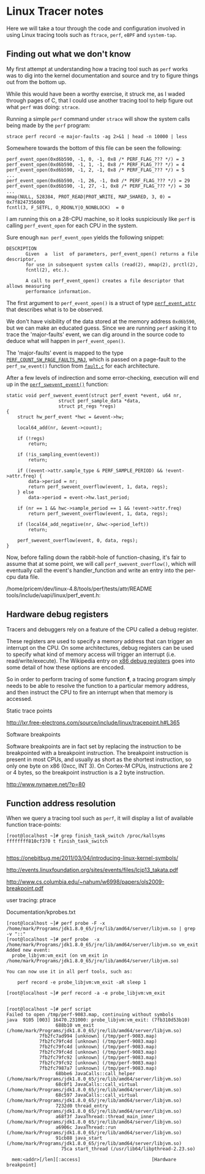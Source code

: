 # Linux Tracer notes

Here we will take a tour through the code and configuration involved in using Linux tracing tools such as `ftrace`, `perf`, `eBPF` and `system-tap`.

## Finding out what we don't know

My first attempt at understanding how a tracing tool such as `perf` works was to dig into the kernel documentation
and source and try to figure things out from the bottom up. 

While this would have been a worthy exercise, it struck me, as I waded through pages of C, that I could use another
tracing tool to help figure out what `perf` was doing: `strace`.

Running a simple `perf` command under `strace` will show the system calls being made by the `perf` program:

```
strace perf record -e major-faults -ag 2>&1 | head -n 10000 | less
```

Somewhere towards the bottom of this file can be seen the following:

```
perf_event_open(0xd6b590, -1, 0, -1, 0x8 /* PERF_FLAG_??? */) = 3
perf_event_open(0xd6b590, -1, 1, -1, 0x8 /* PERF_FLAG_??? */) = 4
perf_event_open(0xd6b590, -1, 2, -1, 0x8 /* PERF_FLAG_??? */) = 5
...
perf_event_open(0xd6b590, -1, 26, -1, 0x8 /* PERF_FLAG_??? */) = 29
perf_event_open(0xd6b590, -1, 27, -1, 0x8 /* PERF_FLAG_??? */) = 30
...
mmap(NULL, 528384, PROT_READ|PROT_WRITE, MAP_SHARED, 3, 0) = 0x7f8247356000
fcntl(3, F_SETFL, O_RDONLY|O_NONBLOCK)  = 0

```

I am running this on a 28-CPU machine, so it looks suspiciously like `perf` is calling `perf_event_open` for each CPU in the system.

Sure enough `man perf_event_open` yields the following snippet:

```
DESCRIPTION
       Given  a  list  of parameters, perf_event_open() returns a file descriptor, 
       for use in subsequent system calls (read(2), mmap(2), prctl(2),
       fcntl(2), etc.).

       A call to perf_event_open() creates a file descriptor that allows measuring 
       performance information.
```

The first argument to `perf_event_open()` is a struct of type 
[`perf_event_attr`](http://lxr.free-electrons.com/source/include/uapi/linux/perf_event.h?v=4.8#L283)
that describes what is to be observed.

We don't have visibility of the data stored at the memory address `0xd6b590`, but we can make an educated guess.
Since we are running `perf` asking it to trace the 'major-faults' event, we can dig around in the source code to 
deduce what will happen in `perf_event_open()`.

The 'major-faults' event is mapped to the type 
[`PERF_COUNT_SW_PAGE_FAULTS_MAJ`](http://lxr.free-electrons.com/source/include/uapi/linux/perf_event.h?v=4.8#L109), 
which is passed on a page-fault to the `perf_sw_event()` function from 
[`fault.c`](http://lxr.free-electrons.com/source/arch/x86/mm/fault.c#L1394)
for each architecture.

After a few levels of indirection and some error-checking, execution will end up in the
[`perf_swevent_event()`](http://lxr.free-electrons.com/source/kernel/events/core.c?v=4.8#L7140) function:


```
static void perf_swevent_event(struct perf_event *event, u64 nr,
                   struct perf_sample_data *data,
                   struct pt_regs *regs)
{
    struct hw_perf_event *hwc = &event->hw;

    local64_add(nr, &event->count);

    if (!regs)
        return;

    if (!is_sampling_event(event))
        return;

    if ((event->attr.sample_type & PERF_SAMPLE_PERIOD) && !event->attr.freq) {
        data->period = nr;
        return perf_swevent_overflow(event, 1, data, regs);
    } else
        data->period = event->hw.last_period;

    if (nr == 1 && hwc->sample_period == 1 && !event->attr.freq)
        return perf_swevent_overflow(event, 1, data, regs);

    if (local64_add_negative(nr, &hwc->period_left))
        return;

    perf_swevent_overflow(event, 0, data, regs);
}
```

Now, before falling down the rabbit-hole of function-chasing, it's fair to assume that at some point, we will 
call `perf_swevent_overflow()`, which will eventually call the event's handler_function and write an entry
into the per-cpu data file.

/home/pricem/dev/linux-4.8/tools/perf/tests/attr/README
tools/include/uapi/linux/perf_event.h:



## Hardware debug registers

Tracers and debuggers rely on a feature of the CPU called a debug register.

These registers are used to specify a memory address that can trigger an interrupt on the CPU.
On some architectures, debug registers can be used to specify what kind of memory access will trigger an interrupt
(i.e. read/write/execute). The Wikipedia entry on 
[x86 debug registers](https://en.wikipedia.org/wiki/X86_debug_register#DR7_-_Debug_control) 
goes into some detail of how these options are encoded.

So in order to perform tracing of some function __f__, a tracing program simply needs to be able to resolve the function
to a particular memory address, and then instruct the CPU to fire an interrupt when that memory is accessed.

Static trace points

http://lxr.free-electrons.com/source/include/linux/tracepoint.h#L365


Software breakpoints

Software breakpoints are in fact set by replacing the instruction to be breakpointed with a breakpoint instruction. The breakpoint instruction is present in most CPUs, and usually as short as the shortest instruction, so only one byte on x86 (0xcc, INT 3). On Cortex-M CPUs, instructions are 2 or 4 bytes, so the breakpoint instruction is a 2 byte instruction.

http://www.nynaeve.net/?p=80




## Function address resolution



When we query a tracing tool such as `perf`, it will display a list of available function trace-points:

```
[root@localhost ~]# grep finish_task_switch /proc/kallsyms 
ffffffff810cf370 t finish_task_switch


```

https://onebitbug.me/2011/03/04/introducing-linux-kernel-symbols/

http://events.linuxfoundation.org/sites/events/files/lcjp13_takata.pdf

http://www.cs.columbia.edu/~nahum/w6998/papers/ols2009-breakpoint.pdf


user tracing: ptrace

Documentation/kprobes.txt


```
[root@localhost ~]# perf probe -F -x /home/mark/Programs/jdk1.8.0_65/jre/lib/amd64/server/libjvm.so | grep -v "::"
[root@localhost ~]# perf probe  -x /home/mark/Programs/jdk1.8.0_65/jre/lib/amd64/server/libjvm.so vm_exit
Added new event:
  probe_libjvm:vm_exit (on vm_exit in /home/mark/Programs/jdk1.8.0_65/jre/lib/amd64/server/libjvm.so)

You can now use it in all perf tools, such as:

	perf record -e probe_libjvm:vm_exit -aR sleep 1

[root@localhost ~]# perf record -a -e probe_libjvm:vm_exit


[root@localhost ~]# perf script
Failed to open /tmp/perf-9083.map, continuing without symbols
java  9105 [003] 16470.231000: probe_libjvm:vm_exit: (7fb310d53b10)
                  688b10 vm_exit (/home/mark/Programs/jdk1.8.0_65/jre/lib/amd64/server/libjvm.so)
            7fb2fc7ad994 [unknown] (/tmp/perf-9083.map)
            7fb2fc79fc4d [unknown] (/tmp/perf-9083.map)
            7fb2fc79fc4d [unknown] (/tmp/perf-9083.map)
            7fb2fc79fc4d [unknown] (/tmp/perf-9083.map)
            7fb2fc79fc92 [unknown] (/tmp/perf-9083.map)
            7fb2fc79fc92 [unknown] (/tmp/perf-9083.map)
            7fb2fc7987a7 [unknown] (/tmp/perf-9083.map)
                  68bbe6 JavaCalls::call_helper (/home/mark/Programs/jdk1.8.0_65/jre/lib/amd64/server/libjvm.so)
                  68c0f1 JavaCalls::call_virtual (/home/mark/Programs/jdk1.8.0_65/jre/lib/amd64/server/libjvm.so)
                  68c597 JavaCalls::call_virtual (/home/mark/Programs/jdk1.8.0_65/jre/lib/amd64/server/libjvm.so)
                  7232d0 thread_entry (/home/mark/Programs/jdk1.8.0_65/jre/lib/amd64/server/libjvm.so)
                  a68f3f JavaThread::thread_main_inner (/home/mark/Programs/jdk1.8.0_65/jre/lib/amd64/server/libjvm.so)
                  a6906c JavaThread::run (/home/mark/Programs/jdk1.8.0_65/jre/lib/amd64/server/libjvm.so)
                  91cb88 java_start (/home/mark/Programs/jdk1.8.0_65/jre/lib/amd64/server/libjvm.so)
                    75ca start_thread (/usr/lib64/libpthread-2.23.so)

  mem:<addr>[/len][:access]                          [Hardware breakpoint]
```
